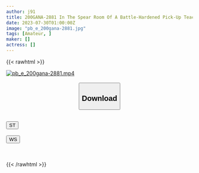 ```yaml
---
author: j91
title: 200GANA-2881 In The Spear Room Of A Battle-Hardened Pick-Up Teacher, Bring In Sex Hidden Shooting 301 I Brought A Black-Haired Girl With Huge Breasts Who Wanted To Make It Into Something From The Beginning When I Met Her! Oma Ko, Who Is Well Trained By Masturbation That She Does Three Times A Week, Repeatedly Cums Inside! Boobs Swaying Every Time The Piston Is Rec With A Hidden Camera In The Room! ! (Mahi Sakura)
date: 2023-07-30T01:00:00Z
image: "pb_e_200gana-2881.jpg"
tags: [Amateur, ]
maker: []
actress: []
---
```



{{< rawhtml >}}

<div class="video" data-videoid="k3V1MALpeAtO2My">
    <a href="javascript:;">
        <img src="https://my.j91.asia/posts/pb_e_200gana-2881/pb_e_200gana-2881.jpg" width="WIDTH" height="HEIGHT" alt="pb_e_200gana-2881.mp4" loading="lazy">
    </a>
</div>

<script type="text/javascript" src="https://j91.asia/asset/on-demand-st.js"></script>

<br>
  <link rel="stylesheet" href="https://j91.asia/asset/bs5.css">
  
  <center>
  <button class="btn btn-primary" type="button" data-bs-toggle="collapse" data-bs-target=".multi-collapse" aria-expanded="false" aria-controls="multiCollapseExample1 multiCollapseExample2"><h2>Download</h2></button></center>
</p>
<div class="row">
  <div class="col">
    <div class="collapse multi-collapse" id="multiCollapseExample1">
      <div class="card card-body">
	      	      <br>
<div class="buttons">  
<a href="https://streamtape.to/v/k3V1MALpeAtO2My"><button class="btn-hover color-3"><i class="fa fa-download"></i> ST</button></a></div>
    </div>
  </div>
</div>
  <div class="col">
    <div class="collapse multi-collapse" id="multiCollapseExample2">
      <div class="card card-body">
	      <br>
<div class="buttons">
    <a href="https://wolfstream.tv/ubu1wqxgjb72.html"><button class="btn-hover color-9"><i class="fa fa-download"></i> WS</button></a></div>
<br><br>
      </div>
    </div>
  </div>
</div>

{{< /rawhtml >}}